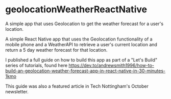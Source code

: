 # geolocationWeatherReactNative
A simple app that uses Geolocation to get the weather forecast for a user's location.

A simple React Native app that uses the Geolocation functionality of a mobile phone and a WeatherAPI to retrieve a user's current location and return a 5 day weather forecast for that location.

I published a full guide on how to build this app as part of a "Let's Build" series of tutorials, found here https://dev.to/andrewsmith1996/how-to-build-an-geolocation-weather-forecast-app-in-react-native-in-30-minutes-1kmo

This guide was also a featured article in Tech Nottingham's October newsletter.
